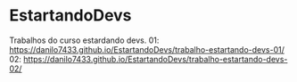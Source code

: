 # EstartandoDevs
Trabalhos do curso estardando devs.
01: https://danilo7433.github.io/EstartandoDevs/trabalho-estartando-devs-01/
02: https://danilo7433.github.io/EstartandoDevs/trabalho-estartando-devs-02/
